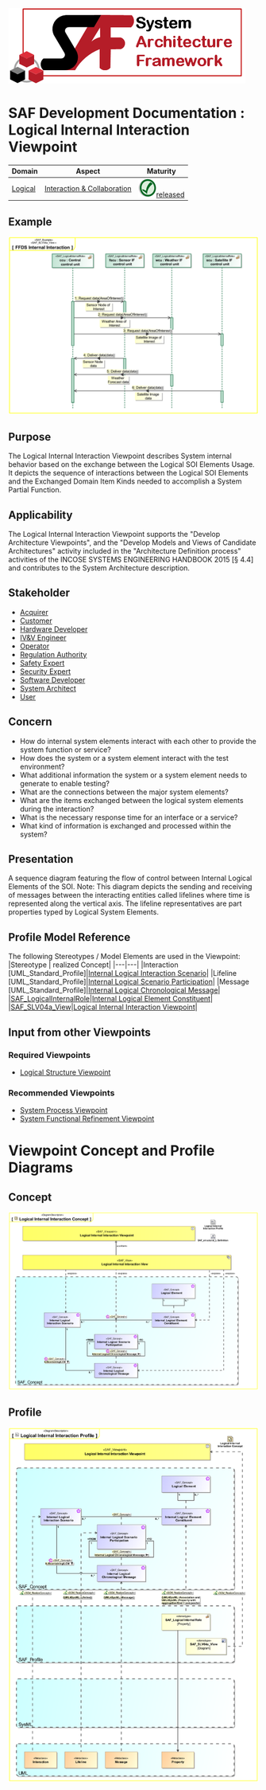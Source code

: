 ![System Architecture Framework](../../diagrams/Logo_SAF.png)
# SAF Development Documentation : Logical Internal Interaction Viewpoint
|**Domain**|**Aspect**|**Maturity**|
| --- | --- | --- |
|[Logical](../../domains.md#Domain-Logical)|[Interaction & Collaboration](../../aspects.md#Aspect-Interaction-&-Collaboration)|![Released](../../diagrams/Symbol_confirmed.svg.png )[released](../../using-saf/maturity.md#released)|
## Example
![FFDS Internal Interaction](../../diagrams/FFDS-Internal-Interaction.svg)
## Purpose
The Logical Internal Interaction Viewpoint describes System internal behavior based on the exchange between the Logical SOI Elements Usage. It depicts the sequence of interactions between the Logical SOI Elements and the Exchanged Domain Item Kinds needed to accomplish a System Partial Function.
## Applicability
The Logical Internal Interaction Viewpoint supports the "Develop Architecture Viewpoints", and the "Develop Models and Views of Candidate Architectures" activity included in the "Architecture Definition process" activities of the INCOSE SYSTEMS ENGINEERING HANDBOOK 2015 [§ 4.4] and contributes to the System Architecture description.
## Stakeholder
* [Acquirer](../../stakeholders.md#Acquirer)
* [Customer](../../stakeholders.md#Customer)
* [Hardware Developer](../../stakeholders.md#Hardware-Developer)
* [IV&V Engineer](../../stakeholders.md#IV&V-Engineer)
* [Operator](../../stakeholders.md#Operator)
* [Regulation Authority](../../stakeholders.md#Regulation-Authority)
* [Safety Expert](../../stakeholders.md#Safety-Expert)
* [Security Expert](../../stakeholders.md#Security-Expert)
* [Software Developer](../../stakeholders.md#Software-Developer)
* [System Architect](../../stakeholders.md#System-Architect)
* [User](../../stakeholders.md#User)
## Concern
* How do internal system elements interact with each other to provide the system function or service?
* How does the system or a system element interact with the test environment?
* What additional information the system or a system element needs to generate to enable testing?
* What are the connections between the major system elements?
* What are the items exchanged between the logical system elements during the interaction?
* What is the necessary response time for an interface or a service?
* What kind of information is exchanged and processed within the system?
## Presentation
A sequence diagram featuring the flow of control between Internal Logical Elements of the SOI.
Note: This diagram depicts the sending and receiving of messages between the interacting entities called lifelines where time is represented along the vertical axis. The lifeline representatives are part properties typed by Logical System Elements.

## Profile Model Reference
The following Stereotypes / Model Elements are used in the Viewpoint:
|Stereotype | realized Concept|
|---|---|
|Interaction [UML_Standard_Profile]|[Internal Logical Interaction Scenario](../concept/concepts.md#Internal-Logical-Interaction-Scenario)|
|Lifeline [UML_Standard_Profile]|[Internal Logical Scenario Participation](../concept/concepts.md#Internal-Logical-Scenario-Participation)|
|Message [UML_Standard_Profile]|[Internal Logical Chronological Message](../concept/concepts.md#Internal-Logical-Chronological-Message)|
|[SAF_LogicalInternalRole](../../stereotypes.md#SAF_LogicalInternalRole)|[Internal Logical Element Constituent](../concept/concepts.md#Internal-Logical-Element-Constituent)|
|[SAF_SLV04a_View](../../stereotypes.md#SAF_SLV04a_View)|[Logical Internal Interaction Viewpoint](../concept/concepts.md#Logical-Internal-Interaction-Viewpoint)|
## Input from other Viewpoints
### Required Viewpoints
* [Logical Structure Viewpoint](Logical-Structure-Viewpoint.md)
### Recommended Viewpoints
* [System Process Viewpoint](System-Process-Viewpoint.md)
* [System Functional Refinement Viewpoint](System-Functional-Refinement-Viewpoint.md)
# Viewpoint Concept and Profile Diagrams
## Concept
![Logical Internal Interaction Concept](diagrams/Logical-Internal-Interaction-Concept.svg)
## Profile
![Logical Internal Interaction Profile](diagrams/Logical-Internal-Interaction-Profile.svg)
